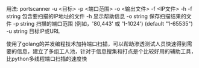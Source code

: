 用法: portscanner -u <目标> -p <端口范围> -o <输出文件> -f <IP文件> -h
  -f string
        包含要扫描的IP地址的文件
  -h    显示帮助信息
  -o string
        保存扫描结果的文件
  -p string
        扫描的端口范围 (例如，'80,443' 或 '1-1024') (default "1-65535")
  -u string
        目标IP或URL

使用了golang的并发编程技术加持端口扫描，可以帮助渗透测试人员快速得到需要的信息，建立了多组工人池，针对于信息搜集和打点是个比较好用的辅助工具，比python多线程端口扫描的速度快